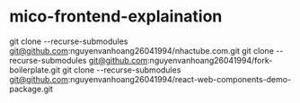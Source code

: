 # mico-frontend-explaination
git clone --recurse-submodules git@github.com:nguyenvanhoang26041994/nhactube.com.git
git clone --recurse-submodules git@github.com:nguyenvanhoang26041994/fork-boilerplate.git
git clone --recurse-submodules git@github.com:nguyenvanhoang26041994/react-web-components-demo-package.git
